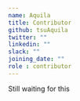 ```yaml
---
name: Aquila
title: Contributor
github: tsuAquila
twitter: ""
linkedin: ""
slack: ""
joining_date: ""
role : contributor
---
```


Still waiting for this
